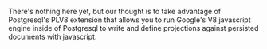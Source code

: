 <!--Title:Document Projections-->
<!--Url:projections-->

There's nothing here yet, but our thought is to take advantage of Postgresql's PLV8 extension that allows you to run Google's V8 javascript engine inside of Postgresql to write and define projections against persisted documents with javascript.
